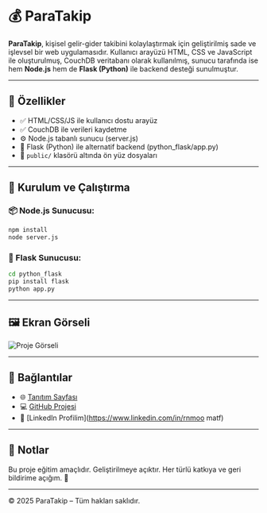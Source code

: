 
# 💰 ParaTakip

**ParaTakip**, kişisel gelir-gider takibini kolaylaştırmak için geliştirilmiş sade ve işlevsel bir web uygulamasıdır. Kullanıcı arayüzü HTML, CSS ve JavaScript ile oluşturulmuş, CouchDB veritabanı olarak kullanılmış, sunucu tarafında ise hem **Node.js** hem de **Flask (Python)** ile backend desteği sunulmuştur.

---

## 🚀 Özellikler

- ✅ HTML/CSS/JS ile kullanıcı dostu arayüz
- ✅ CouchDB ile verileri kaydetme
- ⚙️ Node.js tabanlı sunucu (server.js)
- 🐍 Flask (Python) ile alternatif backend (python_flask/app.py)
- 📁 `public/` klasörü altında ön yüz dosyaları

---

## 🧪 Kurulum ve Çalıştırma

### 📦 Node.js Sunucusu:

```bash
npm install
node server.js
```

### 🐍 Flask Sunucusu:

```bash
cd python_flask
pip install flask
python app.py
```

---

## 🖼️ Ekran Görseli

![Proje Görseli](https://via.placeholder.com/800x400.png?text=ParaTakip+Ekran+Goruntusu)

---

## 🔗 Bağlantılar

- 🌐 [Tanıtım Sayfası](proje-tanitim.html)
- 💻 [GitHub Projesi](https://github.com/rnmoomatf/ParaTakip.git)
- 👤 [LinkedIn Profilim](https://www.linkedin.com/in/rnmoo matf)

---

## 📌 Notlar

Bu proje eğitim amaçlıdır. Geliştirilmeye açıktır. Her türlü katkıya ve geri bildirime açığım. 🙌

---

&copy; 2025 ParaTakip – Tüm hakları saklıdır.
